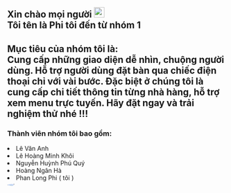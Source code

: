 <h2>Xin chào mọi người <img src="https://github.com/user-attachments/assets/0aefd385-a093-4cb0-82ca-ab5b72189d3d" style="align-item:center; width:24px; height:24px"/>
 <br>Tôi tên là Phi tôi đến từ nhóm 1</h2>
 <h2>Mục tiêu của nhóm tôi là: <br> Cung cấp những giao diện dễ nhìn, chuộng người dùng. Hỗ trợ người dùng đặt bàn qua chiếc điện thoại chỉ với vài bước. Đặc biệt ở chúng tôi là cung cấp chi tiết thông tin từng nhà hàng, hỗ trợ xem menu trực tuyến. Hãy đặt ngay và trải nghiệm thử nhé !!!</h2>
<h3>Thành viên nhóm tôi bao gồm: </h3>
<li> Lê Văn Anh</li>
<li> Lê Hoàng Minh Khôi</li>
<li> Nguyễn Huỳnh Phú Quý</li>
<li> Hoàng Ngân Hà</li>
<li> Phan Long Phi ( tôi )</li>
 <img src="https://github.com/user-attachments/assets/2bedb0e4-3dad-4b92-b7ba-eb995b74b405" style="display:flex;border-radius:50%;object-fit: cover" width:500px; height:300px;padding:2px;/>
